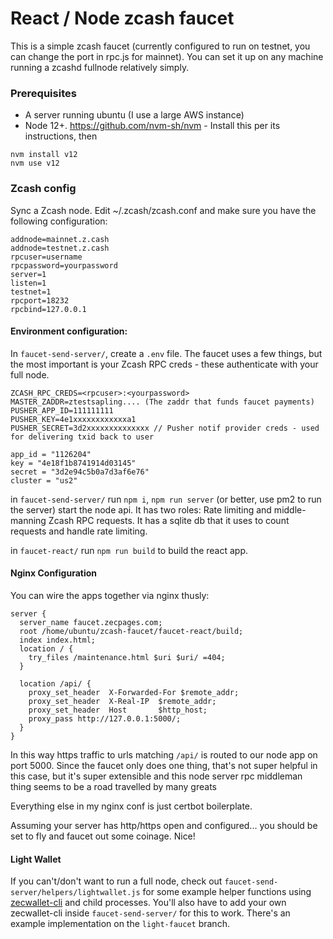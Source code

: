 # React / Node zcash faucet

This is a simple zcash faucet (currently configured to run on testnet, you can change the port in rpc.js for mainnet). You can set it up on any machine running a zcashd fullnode relatively simply.

### Prerequisites

- A server running ubuntu (I use a large AWS instance)
- Node 12+. https://github.com/nvm-sh/nvm - Install this per its instructions, then
```
nvm install v12
nvm use v12
```

### Zcash config
Sync a Zcash node. Edit ~/.zcash/zcash.conf and make sure you have the following configuration:

```
addnode=mainnet.z.cash
addnode=testnet.z.cash
rpcuser=username
rpcpassword=yourpassword
server=1
listen=1
testnet=1
rpcport=18232
rpcbind=127.0.0.1
```

#### Environment configuration:

In `faucet-send-server/`, create a `.env` file. The faucet uses a few things, but the most important is your Zcash RPC creds - these authenticate with your full node.

```
ZCASH_RPC_CREDS=<rpcuser>:<yourpassword>
MASTER_ZADDR=ztestsapling.... (The zaddr that funds faucet payments)
PUSHER_APP_ID=111111111
PUSHER_KEY=4e1xxxxxxxxxxxxa1
PUSHER_SECRET=3d2xxxxxxxxxxxxxx // Pusher notif provider creds - used for delivering txid back to user

app_id = "1126204"
key = "4e18f1b8741914d03145"
secret = "3d2e94c5b0a7d3af6e76"
cluster = "us2"
```

in `faucet-send-server/` run `npm i`, `npm run server` (or better, use pm2 to run the server) start the node api. It has two roles: Rate limiting and middle-manning Zcash RPC requests. It has a sqlite db that it uses to count requests and handle rate limiting.

in `faucet-react/` run `npm run build` to build the react app.

#### Nginx Configuration

You can wire the apps together via nginx thusly:

```
server {
  server_name faucet.zecpages.com;
  root /home/ubuntu/zcash-faucet/faucet-react/build;
  index index.html;
  location / {
    try_files /maintenance.html $uri $uri/ =404;
  }

  location /api/ {
    proxy_set_header  X-Forwarded-For $remote_addr;
    proxy_set_header  X-Real-IP  $remote_addr;
    proxy_set_header  Host       $http_host;
    proxy_pass http://127.0.0.1:5000/;
  }
}
```

In this way https traffic to urls matching `/api/` is routed to our node app on port 5000. Since the faucet only does one thing, that's not super helpful in this case, but it's super extensible and this node server rpc middleman thing seems to be a road travelled by many greats

Everything else in my nginx conf is just certbot boilerplate.

Assuming your server has http/https open and configured... you should be set to fly and faucet out some coinage. Nice!

#### Light Wallet

If you can't/don't want to run a full node, check out `faucet-send-server/helpers/lightwallet.js` for some example helper functions using [zecwallet-cli](https://github.com/adityapk00/zecwallet-light-cli) and child processes. You'll also have to add your own zecwallet-cli inside `faucet-send-server/` for this to work. There's an example implementation on the `light-faucet` branch.
